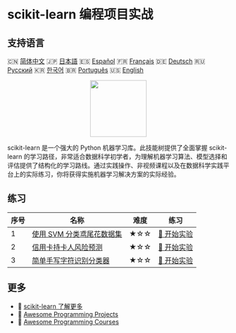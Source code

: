 # scikit-learn 编程项目实战

## 支持语言

🇨🇳 [简体中文](README_zh.md) 🇯🇵 [日本語](README_ja.md) 🇪🇸 [Español](README_es.md) 🇫🇷 [Français](README_fr.md) 🇩🇪 [Deutsch](README_de.md) 🇷🇺 [Русский](README_ru.md) 🇰🇷 [한국어](README_ko.md) 🇧🇷 [Português](README_pt.md) 🇺🇸 [English](README.md) 

<div align="center">
<img width="128px" src="https://file.labex.io/path/N7q3t9dfWfEY.png">
</div>

scikit-learn 是一个强大的 Python 机器学习库。此技能树提供了全面掌握 scikit-learn 的学习路径，非常适合数据科学初学者，为理解机器学习算法、模型选择和评估提供了结构化的学习路线。通过实践操作、非视频课程以及在数据科学实践平台上的实际练习，你将获得实施机器学习解决方案的实际经验。

## 练习

|   序号 | 名称                                                                                                              | 难度   | 练习                                                                                                   |
|--------|-------------------------------------------------------------------------------------------------------------------|--------|--------------------------------------------------------------------------------------------------------|
|      1 | [使用 SVM 分类鸢尾花数据集](https://labex.io/zh/courses/project-classifying-iris-using-svm)                       | ★☆☆    | [🚀 开始实验](https://labex.io/zh/courses/project-classifying-iris-using-svm)                          |
|      2 | [信用卡持卡人风险预测](https://labex.io/zh/courses/project-credit-card-holder-risk-prediction)                    | ★☆☆    | [🚀 开始实验](https://labex.io/zh/courses/project-credit-card-holder-risk-prediction)                  |
|      3 | [简单手写字符识别分类器](https://labex.io/zh/courses/project-simple-handwritten-character-recognition-classifier) | ★☆☆    | [🚀 开始实验](https://labex.io/zh/courses/project-simple-handwritten-character-recognition-classifier) |

## 更多

- 🔗 [scikit-learn 了解更多](https://labex.io/zh/skilltrees/sklearn)
- 🔗 [Awesome Programming Projects](https://github.com/labex-labs/awesome-programming-projects)
- 🔗 [Awesome Programming Courses](https://github.com/labex-labs/awesome-programming-courses)

